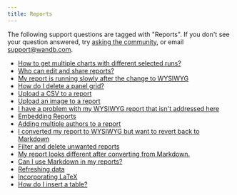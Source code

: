 ```yaml
---
title: Reports 
---
```

The following support questions are tagged with "Reports". If you don't see 
your question answered, try [asking the community](https://community.wandb.ai/), 
or email [support@wandb.com](mailto:support@wandb.com).

- [How to get multiple charts with different selected runs?](multiple_charts_different_selected_runs.md)
- [Who can edit and share reports?](edit_share_reports.md)
- [My report is running slowly after the change to WYSIWYG](report_slow_after_wysiwyg.md)
- [How do I delete a panel grid?](delete_panel_grid.md)
- [Upload a CSV to a report](upload_csv_report.md)
- [Upload an image to a report](upload_image_report.md)
- [I have a problem with my WYSIWYG report that isn't addressed here](wysiwyg_report_issue.md)
- [Embedding Reports](embedding_reports.md)
- [Adding multiple authors to a report](adding_multiple_authors_report.md)
- [I converted my report to WYSIWYG but want to revert back to Markdown](convert_from_wysiwyg_markdown.md)
- [Filter and delete unwanted reports](filter_delete_unwanted_reports.md)
- [My report looks different after converting from Markdown.](report_looks_different_converting_markdown.md)
- [Can I use Markdown in my reports?](reports_markdown.md)
- [Refreshing data](refreshing_data.md)
- [Incorporating LaTeX](incorporating_latex.md)
- [How do I insert a table?](insert_table.md)
